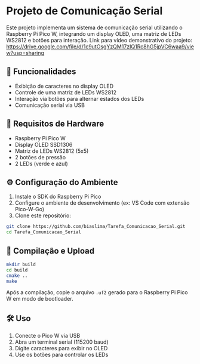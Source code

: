 # Projeto de Comunicação Serial

Este projeto implementa um sistema de comunicação serial utilizando o Raspberry Pi Pico W, integrando um display OLED, uma matriz de LEDs WS2812 e botões para interação.
Link para vídeo demonstrativo do projeto: https://drive.google.com/file/d/1c9utOsgYzQM17zIQ1Rc8hG5jpVC6waa9/view?usp=sharing

## 📌 Funcionalidades
- Exibição de caracteres no display OLED
- Controle de uma matriz de LEDs WS2812
- Interação via botões para alternar estados dos LEDs
- Comunicação serial via USB

## 🔧 Requisitos de Hardware
- Raspberry Pi Pico W
- Display OLED SSD1306
- Matriz de LEDs WS2812 (5x5)
- 2 botões de pressão
- 2 LEDs (verde e azul)

## ⚙️ Configuração do Ambiente
1. Instale o SDK do Raspberry Pi Pico
2. Configure o ambiente de desenvolvimento (ex: VS Code com extensão Pico-W-Go)
3. Clone este repositório:

```bash
git clone https://github.com/biaslima/Tarefa_Comunicacao_Serial.git
cd Tarefa_Comunicacao_Serial
```

## 🚀 Compilação e Upload
```bash
mkdir build
cd build
cmake ..
make
```

Após a compilação, copie o arquivo `.uf2` gerado para o Raspberry Pi Pico W em modo de bootloader.

## 🛠️ Uso
1. Conecte o Pico W via USB
2. Abra um terminal serial (115200 baud)
3. Digite caracteres para exibir no OLED
4. Use os botões para controlar os LEDs

